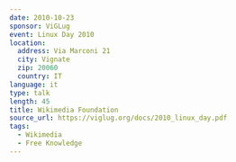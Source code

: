```yaml
---
date: 2010-10-23
sponsor: ViGLug
event: Linux Day 2010
location:
  address: Via Marconi 21
  city: Vignate
  zip: 20060
  country: IT
language: it
type: talk
length: 45
title: Wikimedia Foundation
source_url: https://viglug.org/docs/2010_linux_day.pdf
tags:
  - Wikimedia
  - Free Knowledge
---
```

